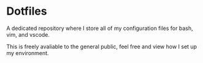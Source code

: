 # Dotfiles
A dedicated repository where I store all of my configuration files for bash, vim, and vscode.

This is freely avaliable to the general public, feel free and view how I set up my environment.
